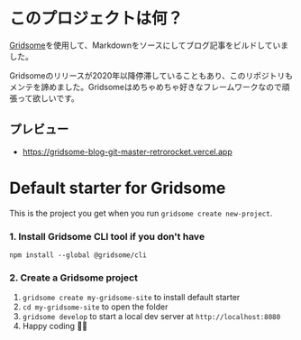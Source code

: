 # このプロジェクトは何？

[Gridsome](https://gridsome.org/)を使用して、Markdownをソースにしてブログ記事をビルドしていました。

Gridsomeのリリースが2020年以降停滞していることもあり、このリポジトリもメンテを諦めました。Gridsomeはめちゃめちゃ好きなフレームワークなので頑張って欲しいです。

## プレビュー

* https://gridsome-blog-git-master-retrorocket.vercel.app

# Default starter for Gridsome

This is the project you get when you run `gridsome create new-project`.

### 1. Install Gridsome CLI tool if you don't have

`npm install --global @gridsome/cli`

### 2. Create a Gridsome project

1. `gridsome create my-gridsome-site` to install default starter
2. `cd my-gridsome-site` to open the folder
3. `gridsome develop` to start a local dev server at `http://localhost:8080`
4. Happy coding 🎉🙌
